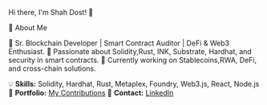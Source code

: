 Hi there, I'm Shah Dost! 👋



🚀 About Me

🔹 Sr. Blockchain Developer | Smart Contract Auditor | DeFi & Web3 Enthusiast.
🔹 Passionate about Solidity,Rust, INK, Substrate, Hardhat, and security in smart contracts.
🔹 Currently working on Stablecoins,RWA, DeFi, and cross-chain solutions.

💡 **Skills:** Solidity, Hardhat, Rust, Metaplex, Foundry, Web3.js, React, Node.js  
🔗 **Portfolio:** [My Contributions](https://linktr.ee/Shah_Dost)
📩 **Contact:** [LinkedIn](https://www.linkedin.com/in/shahdostofficial/)  
